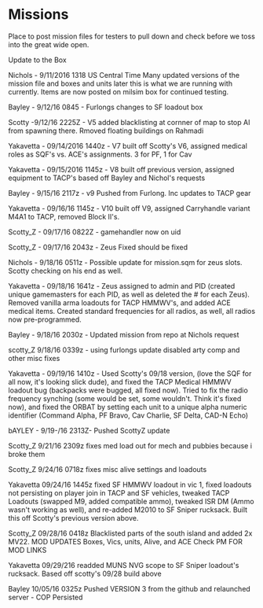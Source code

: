# Missions
Place to post mission files for testers to pull down and check before we toss into the great wide open.

Update to the Box

Nichols - 9/11/2016 1318 US Central Time
Many updated versions of the mission file and boxes and units later this is what we are running with currently. Items are now posted on milsim box for continued testing.

Bayley - 9/12/16 0845 - Furlongs changes to SF loadout box

Scotty -9/12/16 2225Z - V5 added blacklisting at cornner of map to stop AI from spawning there. Rmoved floating buildings on Rahmadi

Yakavetta - 09/14/2016 1440z - V7 built off Scotty's V6, assigned medical roles as SQF's vs. ACE's assignments.  3 for PF, 1 for Cav 

Yakavetta - 09/15/2016 1145z - V8 built off previous version, assigned equipment to TACP's based off Bayley and Nichol's requests

Bayley - 9/15/16 2117z - v9 Pushed from Furlong. Inc updates to TACP gear

Yakavetta - 09/16/16 1145z - V10 built off V9, assigned Carryhandle variant M4A1 to TACP, removed Block II's.  

Scotty_Z - 09/17/16 0822Z - gamehandler now on uid

Scotty_Z - 09/17/16 2043z - Zeus Fixed should be fixed

Nichols - 9/18/16 0511z - Possible update for mission.sqm for zeus slots. Scotty checking on his end as well.

Yakavetta - 09/18/16 1641z - Zeus assigned to admin and PID (created unique gamemasters for each PID, as well as deleted the # for each Zeus). Removed vanilla arma loadouts for TACP HMMWV's, and added ACE medical items. Created standard frequencies for all radios, as well, all radios now pre-programmed. 

Bayley - 9/18/16 2030z - Updated mission from repo at Nichols request

scotty_Z 9/18/16 0339z - using furlongs update disabled arty comp and other misc fixes

Yakavetta - 09/19/16 1410z - Used Scotty's 09/18 version, (love the SQF for all now, it's looking slick dude), and fixed the TACP Medical HMMWV loadout bug (backpacks were bugged, all fixed now).  Tried to fix the radio frequency synching (some would be set, some wouldn't.  Think it's fixed now), and fixed the ORBAT by setting each unit to a unique alpha numeric identifier (Command Alpha, PF Bravo, Cav Charlie, SF Delta, CAD-N Echo)

bAYLEY - 9/19-/16 2313Z- Pushed ScottyZ update

Scotty_Z 9/21/16 2309z fixes med load out for mech and pubbies because i broke them

Scotty_Z 9/24/16 0718z fixes misc alive settings and loadouts

Yakavetta 09/24/16 1445z fixed SF HMMWV loadout in vic 1, fixed loadouts not persisting on player join in TACP and SF vehicles, tweaked TACP Loadouts (swapped M9, added compatible ammo), tweaked ISR DM (Ammo wasn't working as well), and re-added M2010 to SF Sniper rucksack.  Built this off Scotty's previous version above.

Scotty_Z 09/28/16 0418z Blacklisted parts of the south island and added 2x MV22. MOD UPDATES Boxes, Vics, units, Alive, and ACE Check PM FOR MOD LINKS

Yakavetta 09/29/216 readded MUNS NVG scope to SF Sniper loadout's rucksack.  Based off scotty's 09/28 build above

Bayley 10/05/16 0325z Pushed VERSION 3 from the github and relaunched server - COP Persisted
